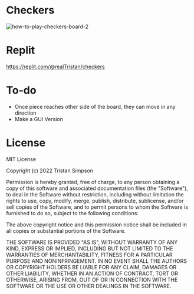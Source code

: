 # Checkers
![how-to-play-checkers-board-2](https://user-images.githubusercontent.com/75189508/218342850-a0bef8cb-abb7-4643-b5dd-2454ff331cd6.jpg)

# Replit
https://replit.com/@realTristan/checkers

# To-do
- Once piece reaches other side of the board, they can move in any direction
- Make a GUI Version

# License
MIT License

Copyright (c) 2022 Tristan Simpson

Permission is hereby granted, free of charge, to any person obtaining a copy
of this software and associated documentation files (the "Software"), to deal
in the Software without restriction, including without limitation the rights
to use, copy, modify, merge, publish, distribute, sublicense, and/or sell
copies of the Software, and to permit persons to whom the Software is
furnished to do so, subject to the following conditions:

The above copyright notice and this permission notice shall be included in all
copies or substantial portions of the Software.

THE SOFTWARE IS PROVIDED "AS IS", WITHOUT WARRANTY OF ANY KIND, EXPRESS OR
IMPLIED, INCLUDING BUT NOT LIMITED TO THE WARRANTIES OF MERCHANTABILITY,
FITNESS FOR A PARTICULAR PURPOSE AND NONINFRINGEMENT. IN NO EVENT SHALL THE
AUTHORS OR COPYRIGHT HOLDERS BE LIABLE FOR ANY CLAIM, DAMAGES OR OTHER
LIABILITY, WHETHER IN AN ACTION OF CONTRACT, TORT OR OTHERWISE, ARISING FROM,
OUT OF OR IN CONNECTION WITH THE SOFTWARE OR THE USE OR OTHER DEALINGS IN THE
SOFTWARE.
